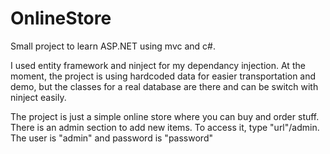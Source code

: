 # OnlineStore
Small project to learn ASP.NET using mvc and c#.

I used entity framework and ninject for my dependancy injection.
At the moment, the project is using hardcoded data for easier transportation and demo, 
but the classes for a real database are there and can be switch with ninject easily.

The project is just a simple online store where you can buy and order stuff.
There is an admin section to add new items. To access it, type "url"/admin.
The user is "admin" and password is "password"
